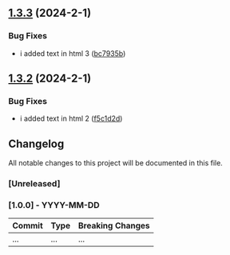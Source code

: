 

## [1.3.3](https://github.com/RNATI1992/test_changelog/compare/1.3.2...1.3.3) (2024-2-1)


### Bug Fixes

* i added text in html 3 ([bc7935b](https://github.com/RNATI1992/test_changelog/commit/bc7935bc22675db57025f6bccb7aac671dd94ef1))

## [1.3.2](https://github.com/RNATI1992/test_changelog/compare/1.3.1...1.3.2) (2024-2-1)


### Bug Fixes

* i added text in html 2 ([f5c1d2d](https://github.com/RNATI1992/test_changelog/commit/f5c1d2d4841140d4506bff2826450bb861a3c8d7))

## Changelog

All notable changes to this project will be documented in this file.

### [Unreleased]

<!-- Your unreleased changes go here -->

### [1.0.0] - YYYY-MM-DD

<!-- Your release-specific changes go here -->

| Commit  | Type   | Breaking Changes |
| ------- | ------ | ---------------- |
| ...     | ...    | ...              |
